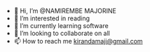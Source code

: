 - 👋 Hi, I’m @NAMIREMBE MAJORINE
- 👀 I’m interested in reading
- 🌱 I’m currently learning software
- 💞️ I’m looking to collaborate on all
- 📫 How to reach me kirandamaji@gmail.com

<!---
NAMIREMBE MAJORINE is a ✨ special ✨ repository because its `README.md` (this file) appears on your GitHub profile.
You can click the Preview link to take a look at your changes.
--->
